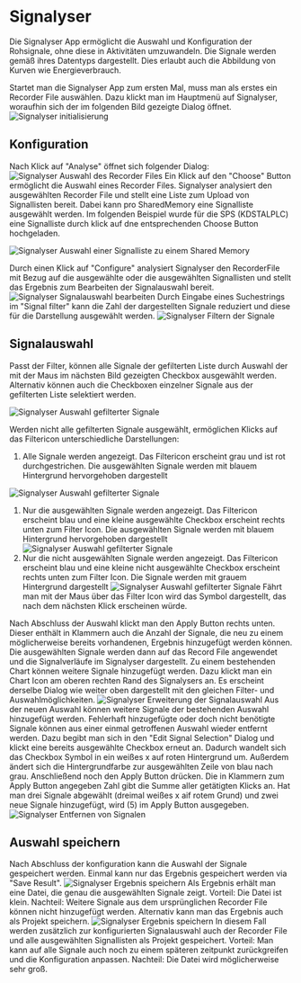 # Signalyser
Die Signalyser App ermöglicht die Auswahl und Konfiguration der Rohsignale, ohne diese in Aktivitäten umzuwandeln. Die Signale werden gemäß ihres Datentyps dargestellt. Dies erlaubt auch die Abbildung von Kurven wie Energieverbrauch.

Startet man die Signalyser App zum ersten Mal, muss man als erstes ein Recorder File auswählen. Dazu klickt man im Hauptmenü auf Signalyser, woraufhin sich der im folgenden Bild gezeigte Dialog öffnet.
![Signalyser initialisierung](Bilder/SignalyserInit.png)

## Konfiguration
Nach Klick auf "Analyse" öffnet sich folgender Dialog:
![Signalyser Auswahl des Recorder Files](Bilder/SignalyserConfiguration.png)
Ein Klick auf den "Choose" Button ermöglicht die Auswahl eines Recorder Files. Signalyser analysiert den ausgewählten Recorder File und stellt eine Liste zum Upload von Signallisten bereit. Dabei kann pro SharedMemory eine Signalliste ausgewählt werden. Im folgenden Beispiel wurde für die SPS (KDSTALPLC) eine Signalliste durch klick auf dne entsprechenden Choose Button hochgeladen.

![Signalyser Auswahl einer Signalliste zu einem Shared Memory](Bilder/SignalyserSignalliste.png)

Durch einen Klick auf "Configure" analysiert Signalyser den RecorderFile mit Bezug auf die ausgewählte oder die ausgewählten Signallisten und stellt das Ergebnis zum Bearbeiten der Signalauswahl bereit.
![Signalyser Signalauswahl bearbeiten](Bilder/SignalyserConfigurationResult.png)
Durch Eingabe eines Suchestrings im "Signal filter" kann die Zahl der dargestellten Signale reduziert und diese für die Darstellung ausgewählt werden.
![Signalyser Filtern der Signale](Bilder/SignalyserSignalfilter_1.png)

## Signalauswahl
Passt der Filter, können alle Signale der gefilterten Liste durch Auswahl der mit der Maus im nächsten Bild gezeigten Checkbox ausgewählt werden. Alternativ können auch die Checkboxen einzelner Signale aus der gefilterten Liste selektiert werden.

![Signalyser Auswahl gefilterter Signale](Bilder/SignalyserSignalfilterAuswahl.png)

Werden nicht alle gefilterten Signale ausgewählt, ermöglichen Klicks auf das Filtericon unterschiedliche Darstellungen:
1. Alle Signale werden angezeigt. Das Filtericon erscheint grau und ist rot durchgestrichen. Die ausgewählten Signale werden mit blauem Hintergrund hervorgehoben dargestellt

![Signalyser Auswahl gefilterter Signale](Bilder/SignalyserSignalfilterAuswahl1.png)

1. Nur die ausgewählten Signale werden angezeigt. Das Filtericon erscheint blau und eine kleine ausgewählte Checkbox erscheint rechts unten zum Filter Icon. Die ausgewählten Signale werden mit blauem Hintergrund hervorgehoben dargestellt
![Signalyser Auswahl gefilterter Signale](Bilder/SignalyserSignalfilterAuswahl2.png)
1. Nur die nicht ausgewählten Signale werden angezeigt. Das Filtericon erscheint blau und eine kleine nicht ausgewählte Checkbox erscheint rechts unten zum Filter Icon. Die Signale werden mit grauem Hintergrund dargestellt
![Signalyser Auswahl gefilterter Signale](Bilder/SignalyserSignalfilterAuswahl3.png)
Fährt man mit der Maus über das Filter Icon wird das Symbol dargestellt, das nach dem nächsten Klick erscheinen würde.

Nach Abschluss der Auswahl klickt man den Apply Button rechts unten. Dieser enthält in Klammern auch die Anzahl der Signale, die neu zu einem möglicherweise bereits vorhandenen, Ergebnis hinzugefügt werden können. Die ausgewählten Signale werden dann auf das Record File angewendet und die Signalverläufe im Signalyser dargestellt.
Zu einem bestehenden Chart können weitere Signale hinzugefügt werden. Dazu klickt man ein Chart Icon am oberen rechten Rand des Signalysers an. Es erscheint derselbe Dialog wie weiter oben dargestellt mit den gleichen Filter- und Auswahlmöglichkeiten.
![Signalyser Erweiterung der Signalauswahl](Bilder/SignalyserSignalfilterAuswahl4.png)
Aus der neuen Auswahl können weitere Signale der bestehenden Auswahl hinzugefügt werden. Fehlerhaft hinzugefügte oder doch nicht benötigte Signale können aus einer einmal getroffenen Auswahl wieder entfernt werden. Dazu begibt man sich in den "Edit Signal Selection" Dialog und klickt eine bereits ausgewählte Checkbox erneut an. Dadurch wandelt sich das Checkbox Symbol in ein weißes x auf roten Hintergrund um. Außerdem ändert sich die Hintergrundfarbe zur ausgewählten Zeile von blau nach grau. Anschließend noch den Apply Button drücken. Die in Klammern zum Apply Button angegeben Zahl gibt die Summe aller getätigten Klicks an. Hat man drei Signale abgewählt (dreimal weißes x aif rotem Grund) und zwei neue Signale hinzugefügt, wird (5) im Apply Button ausgegeben.
![Signalyser Entfernen von Signalen](Bilder/SignalyserSignalfilterAuswahl5.png)

## Auswahl speichern
Nach Abschluss der konfiguration kann die Auswahl der Signale gespeichert werden. Einmal kann nur das Ergebnis gespeichert werden via "Save Result".
![Signalyser Ergebnis speichern](Bilder/SignalyserAuswahlSpeichern0.png)
Als Ergebnis erhält man eine Datei, die genau die ausgewählten Signale zeigt.
Vorteil: Die Datei ist klein.
Nachteil: Weitere Signale aus dem ursprünglichen Recorder File können nicht hinzugefügt werden.
Alternativ kann man das Ergebnis auch als Projekt speichern.
![Signalyser Ergebnis speichern](Bilder/SignalyserAuswahlSpeichern1.png)
In diesem Fall werden zusätzlich zur konfigurierten Signalauswahl auch der Recorder File und alle ausgewählten Signallisten als Projekt gespeichert.
Vorteil: Man kann auf alle Signale auch noch zu einem späteren zeitpunkt zurückgreifen und die Konfiguration anpassen.
Nachteil: Die Datei wird möglicherweise sehr groß.
